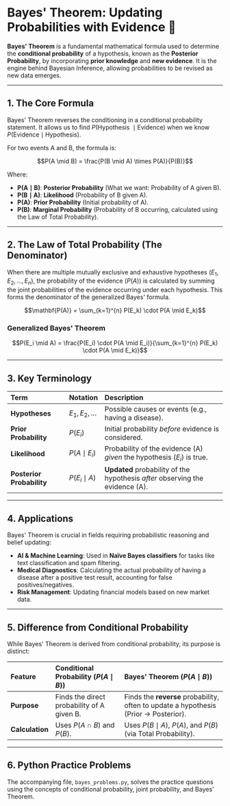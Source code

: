 # Bayes' Theorem: Updating Probabilities with Evidence 🧠

**Bayes' Theorem** is a fundamental mathematical formula used to determine the **conditional probability** of a hypothesis, known as the **Posterior Probability**, by incorporating **prior knowledge** and **new evidence**. It is the engine behind Bayesian Inference, allowing probabilities to be revised as new data emerges.

---

## 1. The Core Formula

Bayes' Theorem reverses the conditioning in a conditional probability statement. It allows us to find $P(\text{Hypothesis } \mid \text{Evidence})$ when we know $P(\text{Evidence} \mid \text{Hypothesis})$.

For two events A and B, the formula is:

$$P(A \mid B) = \frac{P(B \mid A) \times P(A)}{P(B)}$$

Where:
* $\mathbf{P(A \mid B)}$: **Posterior Probability** (What we want: Probability of A given B).
* $\mathbf{P(B \mid A)}$: **Likelihood** (Probability of B given A).
* $\mathbf{P(A)}$: **Prior Probability** (Initial probability of A).
* $\mathbf{P(B)}$: **Marginal Probability** (Probability of B occurring, calculated using the Law of Total Probability).

---

## 2. The Law of Total Probability (The Denominator)

When there are multiple mutually exclusive and exhaustive hypotheses ($E_1, E_2, \dots, E_n$), the probability of the evidence ($P(A)$) is calculated by summing the joint probabilities of the evidence occurring under each hypothesis. This forms the denominator of the generalized Bayes' formula.

$$\mathbf{P(A)} = \sum_{k=1}^{n} P(E_k) \cdot P(A \mid E_k)$$

### Generalized Bayes' Theorem

$$P(E_i \mid A) = \frac{P(E_i) \cdot P(A \mid E_i)}{\sum_{k=1}^{n} P(E_k) \cdot P(A \mid E_k)}$$

---

## 3. Key Terminology

| Term | Notation | Description |
| :--- | :--- | :--- |
| **Hypotheses** | $E_1, E_2, \dots$ | Possible causes or events (e.g., having a disease). |
| **Prior Probability**| $P(E_i)$ | Initial probability *before* evidence is considered. |
| **Likelihood** | $P(A \mid E_i)$ | Probability of the evidence (A) *given* the hypothesis ($E_i$) is true. |
| **Posterior Probability**| $P(E_i \mid A)$ | **Updated** probability of the hypothesis *after* observing the evidence (A). |

---

## 4. Applications

Bayes' Theorem is crucial in fields requiring probabilistic reasoning and belief updating:
* **AI & Machine Learning**: Used in **Naïve Bayes classifiers** for tasks like text classification and spam filtering.
* **Medical Diagnostics**: Calculating the actual probability of having a disease after a positive test result, accounting for false positives/negatives.
* **Risk Management**: Updating financial models based on new market data.

---

## 5. Difference from Conditional Probability

While Bayes' Theorem is derived from conditional probability, its purpose is distinct:

| Feature | Conditional Probability ($P(A \mid B)$) | Bayes' Theorem ($P(A \mid B)$) |
| :--- | :--- | :--- |
| **Purpose** | Finds the direct probability of A given B. | Finds the **reverse** probability, often to update a hypothesis (Prior $\rightarrow$ Posterior). |
| **Calculation** | Uses $P(A \cap B)$ and $P(B)$. | Uses $P(B \mid A)$, $P(A)$, and $P(B)$ (via Total Probability). |

---

## 6. Python Practice Problems

The accompanying file, `bayes_problems.py`, solves the practice questions using the concepts of conditional probability, joint probability, and Bayes' Theorem.